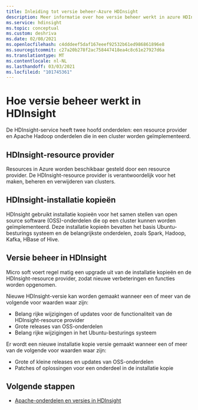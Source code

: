 ```yaml
---
title: Inleiding tot versie beheer-Azure HDInsight
description: Meer informatie over hoe versie beheer werkt in azure HDInsight.
ms.service: hdinsight
ms.topic: conceptual
ms.custom: deshriva
ms.date: 02/08/2021
ms.openlocfilehash: c4dddeef5daf167eeef92532b61ed986861896e8
ms.sourcegitcommit: c27a20b278f2ac758447418ea4c8c61e27927d6a
ms.translationtype: MT
ms.contentlocale: nl-NL
ms.lasthandoff: 03/03/2021
ms.locfileid: "101745361"
---
```

# <a name="how-versioning-works-in-hdinsight"></a>Hoe versie beheer werkt in HDInsight

De HDInsight-service heeft twee hoofd onderdelen: een resource provider en Apache Hadoop onderdelen die in een cluster worden geïmplementeerd. 

## <a name="hdinsight-resource-provider"></a>HDInsight-resource provider

Resources in Azure worden beschikbaar gesteld door een resource provider. De HDInsight-resource provider is verantwoordelijk voor het maken, beheren en verwijderen van clusters.

## <a name="hdinsight-images"></a>HDInsight-installatie kopieën

HDInsight gebruikt installatie kopieën voor het samen stellen van open source software (OSS)-onderdelen die op een cluster kunnen worden geïmplementeerd. Deze installatie kopieën bevatten het basis Ubuntu-besturings systeem en de belangrijkste onderdelen, zoals Spark, Hadoop, Kafka, HBase of Hive.

## <a name="versioning-in-hdinsight"></a>Versie beheer in HDInsight

Micro soft voert regel matig een upgrade uit van de installatie kopieën en de HDInsight-resource provider, zodat nieuwe verbeteringen en functies worden opgenomen.

Nieuwe HDInsight-versie kan worden gemaakt wanneer een of meer van de volgende voor waarden waar zijn:

- Belang rijke wijzigingen of updates voor de functionaliteit van de HDInsight-resource provider
- Grote releases van OSS-onderdelen
- Belang rijke wijzigingen in het Ubuntu-besturings systeem

Er wordt een nieuwe installatie kopie versie gemaakt wanneer een of meer van de volgende voor waarden waar zijn:

- Grote of kleine releases en updates van OSS-onderdelen
- Patches of oplossingen voor een onderdeel in de installatie kopie

## <a name="next-steps"></a>Volgende stappen

- [Apache-onderdelen en versies in HDInsight](./hdinsight-component-versioning.md)
